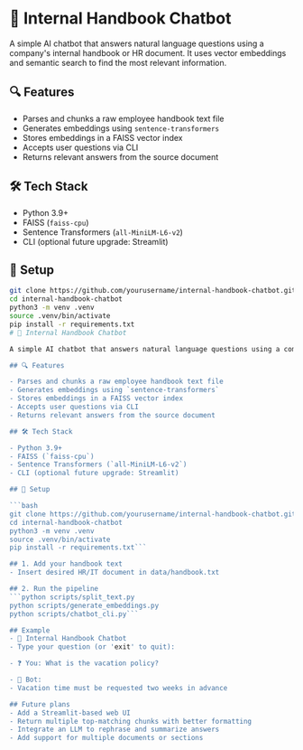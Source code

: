# 🧠 Internal Handbook Chatbot

A simple AI chatbot that answers natural language questions using a company's internal handbook or HR document. It uses vector embeddings and semantic search to find the most relevant information.

## 🔍 Features

- Parses and chunks a raw employee handbook text file
- Generates embeddings using `sentence-transformers`
- Stores embeddings in a FAISS vector index
- Accepts user questions via CLI
- Returns relevant answers from the source document

## 🛠️ Tech Stack

- Python 3.9+
- FAISS (`faiss-cpu`)
- Sentence Transformers (`all-MiniLM-L6-v2`)
- CLI (optional future upgrade: Streamlit)

## 🚀 Setup

```bash
git clone https://github.com/yourusername/internal-handbook-chatbot.git
cd internal-handbook-chatbot
python3 -m venv .venv
source .venv/bin/activate
pip install -r requirements.txt
# 🧠 Internal Handbook Chatbot

A simple AI chatbot that answers natural language questions using a company's internal handbook or HR document. It uses vector embeddings and semantic search to find the most relevant information.

## 🔍 Features

- Parses and chunks a raw employee handbook text file
- Generates embeddings using `sentence-transformers`
- Stores embeddings in a FAISS vector index
- Accepts user questions via CLI
- Returns relevant answers from the source document

## 🛠️ Tech Stack

- Python 3.9+
- FAISS (`faiss-cpu`)
- Sentence Transformers (`all-MiniLM-L6-v2`)
- CLI (optional future upgrade: Streamlit)

## 🚀 Setup

```bash
git clone https://github.com/yourusername/internal-handbook-chatbot.git
cd internal-handbook-chatbot
python3 -m venv .venv
source .venv/bin/activate
pip install -r requirements.txt```

## 1. Add your handbook text
- Insert desired HR/IT document in data/handbook.txt

## 2. Run the pipeline
```python scripts/split_text.py
python scripts/generate_embeddings.py
python scripts/chatbot_cli.py```

## Example
- 🧠 Internal Handbook Chatbot
- Type your question (or 'exit' to quit):

- ❓ You: What is the vacation policy?

- 💬 Bot:
- Vacation time must be requested two weeks in advance

## Future plans
- Add a Streamlit-based web UI
- Return multiple top-matching chunks with better formatting
- Integrate an LLM to rephrase and summarize answers
- Add support for multiple documents or sections